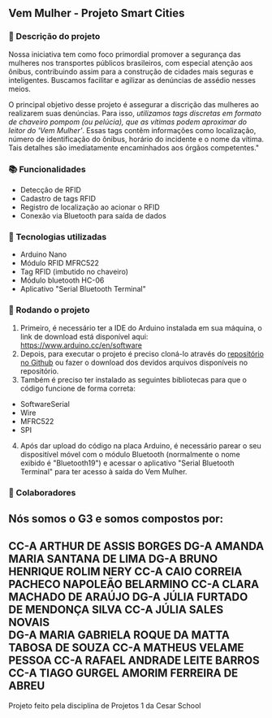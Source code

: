 ## Vem Mulher - Projeto Smart Cities

### 📝 Descrição do projeto
Nossa iniciativa tem como foco primordial promover a segurança das mulheres nos transportes públicos brasileiros, com especial atenção aos ônibus, contribuindo assim para a construção de cidades mais seguras e inteligentes. Buscamos facilitar e agilizar as denúncias de assédio nesses meios.

O principal objetivo desse projeto é assegurar a discrição das mulheres ao realizarem suas denúncias. Para isso, _utilizamos tags discretas em formato de chaveiro pompom (ou pelúcia), que as vítimas podem aproximar do leitor do 'Vem Mulher'_. Essas tags contêm informações como localização, número de identificação do ônibus, horário do incidente e o nome da vítima. Tais detalhes são imediatamente encaminhados aos órgãos competentes."

### 📚 Funcionalidades
* Detecção de RFID
* Cadastro de tags RFID
* Registro de localização ao acionar o RFID
* Conexão via Bluetooth para saída de dados

### 🔧 Tecnologias utilizadas
* Arduino Nano
* Módulo RFID MFRC522
* Tag RFID (imbutido no chaveiro)
* Módulo bluetooth HC-06
* Aplicativo "Serial Bluetooth Terminal"

### 🚀 Rodando o projeto
1. Primeiro, é necessário ter a IDE do Arduino instalada em sua máquina, o link de download está disponível aqui: https://www.arduino.cc/en/software
2. Depois, para executar o projeto é preciso cloná-lo através do [repositório no Github](https://github.com/ticogafa/vem_mulher) ou fazer o download dos devidos arquivos disponíveis no repositório.
3. Também é  preciso ter instalado as seguintes bibliotecas para que o código funcione de forma correta:
* SoftwareSerial
* Wire
* MFRC522
* SPI
4. Após dar upload do código na placa Arduino, é necessário parear o seu dispositível móvel com o módulo Bluetooth (normalmente o nome exibido é "Bluetooth19") e acessar o aplicativo "Serial Bluetooth Terminal" para ter acesso à saída do Vem Mulher.

### 🤝 Colaboradores
Nós somos o G3 e somos compostos por:
---------------------------------------------
CC-A ARTHUR DE ASSIS BORGES 
DG-A AMANDA MARIA SANTANA DE LIMA 
DG-A BRUNO HENRIQUE ROLIM NERY 
CC-A CAIO CORREIA PACHECO NAPOLEÃO BELARMINO 
CC-A CLARA MACHADO DE ARAÚJO 
DG-A JÚLIA FURTADO DE MENDONÇA SILVA 
CC-A JÚLIA SALES NOVAIS  
DG-A MARIA GABRIELA ROQUE DA MATTA TABOSA DE SOUZA 
CC-A MATHEUS VELAME PESSOA 
CC-A RAFAEL ANDRADE LEITE BARROS 
CC-A TIAGO GURGEL AMORIM FERREIRA DE ABREU 
----------------------------------------------
Projeto feito pela disciplina de Projetos 1 da Cesar School
